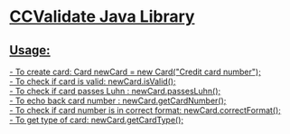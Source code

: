 <h1><u> CCValidate Java Library <u></h1>
  
<h2> Usage: </h2>
<p>
 -  To create card: Card newCard = new Card("Credit card number"); <br />
 -  To check if card is valid: newCard.isValid();<br />
 -  To check if card passes Luhn : newCard.passesLuhn();<br />
 -  To echo back card number : newCard.getCardNumber();<br />
 -  To check if card number is in correct format: newCard.correctFormat();<br />
 -  To get type of card: newCard.getCardType();<br />
 
 
</p>


